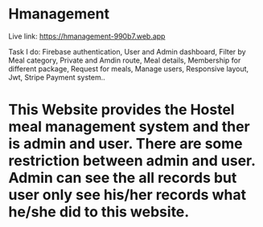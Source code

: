 # Hmanagement
Live link: https://hmanagement-990b7.web.app

Task I do: Firebase authentication, User and Admin dashboard, Filter by Meal category, Private and Amdin route, Meal details, Membership for different package, Request for meals, Manage users, Responsive layout, Jwt, Stripe Payment system..
 # This Website provides the Hostel meal management system and ther is admin and user. There are some restriction between admin and user. Admin can see the all records but user only see his/her records what he/she did to this website.


